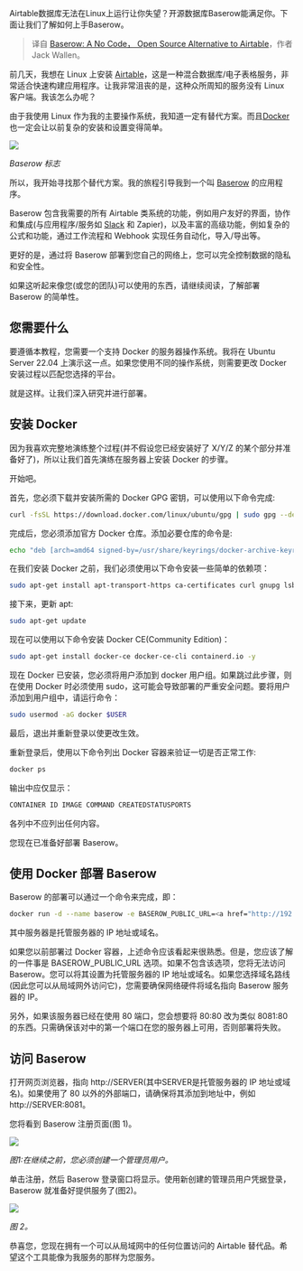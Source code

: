 <!--
title: Baserow：开源无代码Airtable替代
cover: https://cdn.thenewstack.io/media/2023/11/08450677-screenshot.2e16d0ba.fill-1920x1006-1-1024x537.png
-->

Airtable数据库无法在Linux上运行让你失望？开源数据库Baserow能满足你。下面让我们了解如何上手Baserow。

> 译自 [Baserow: A No Code， Open Source Alternative to Airtable](https://thenewstack.io/baserow-a-no-code-open-source-alternative-to-airtable/)，作者 Jack Wallen。

前几天，我想在 Linux 上安装 [Airtable](https://www.airtable.com/)，这是一种混合数据库/电子表格服务，非常适合快速构建应用程序。让我非常沮丧的是，这种众所周知的服务没有 Linux 客户端。我该怎么办呢？

由于我使用 Linux 作为我的主要操作系统，我知道一定有替代方案。而且[Docker](https://www.docker.com/?utm_content=inline-mention) 也一定会让以前复杂的安装和设置变得简单。

![](https://cdn.thenewstack.io/media/44de3f9b-baserow.svg)

*Baserow 标志*

所以，我开始寻找那个替代方案。我的旅程引导我到一个叫 [Baserow](https://baserow.io/) 的应用程序。

Baserow 包含我需要的所有 Airtable 类系统的功能，例如用户友好的界面，协作和集成(与应用程序/服务如 [Slack](https://thenewstack.io/developer-guide-a-new-way-to-build-on-the-slack-platform/) 和 Zapier)，以及丰富的高级功能，例如复杂的公式和功能，通过工作流程和 Webhook 实现任务自动化，导入/导出等。

更好的是，通过将 Baserow 部署到您自己的网络上，您可以完全控制数据的隐私和安全性。

如果这听起来像您(或您的团队)可以使用的东西，请继续阅读，了解部署 Baserow 的简单性。

## 您需要什么

要遵循本教程，您需要一个支持 Docker 的服务器操作系统。我将在 Ubuntu Server 22.04 上演示这一点。如果您使用不同的操作系统，则需要更改 Docker 安装过程以匹配您选择的平台。

就是这样。让我们深入研究并进行部署。

## 安装 Docker

因为我喜欢完整地演练整个过程(并不假设您已经安装好了 X/Y/Z 的某个部分并准备好了)，所以让我们首先演练在服务器上安装 Docker 的步骤。

开始吧。

首先，您必须下载并安装所需的 Docker GPG 密钥，可以使用以下命令完成:

```bash
curl -fsSL https://download.docker.com/linux/ubuntu/gpg | sudo gpg --dearmor -o /usr/share/keyrings/docker-archive-keyring.gpg
```

完成后，您必须添加官方 Docker 仓库。添加必要仓库的命令是:

```bash
echo "deb [arch=amd64 signed-by=/usr/share/keyrings/docker-archive-keyring.gpg] https://download.docker.com/linux/ubuntu $(lsb_release -cs) stable" | sudo tee /etc/apt/sources.list.d/docker.list &gt; /dev/null
```

在我们安装 Docker 之前，我们必须使用以下命令安装一些简单的依赖项：

```bash
sudo apt-get install apt-transport-https ca-certificates curl gnupg lsb-release -y
```

接下来，更新 apt: 

```bash
sudo apt-get update
```

现在可以使用以下命令安装 Docker CE(Community Edition)：

```bash
sudo apt-get install docker-ce docker-ce-cli containerd.io -y
```

现在 Docker 已安装，您必须将用户添加到 docker 用户组。如果跳过此步骤，则在使用 Docker 时必须使用 sudo，这可能会导致部署的严重安全问题。要将用户添加到用户组中，请运行命令：

```bash
sudo usermod -aG docker $USER
```

最后，退出并重新登录以使更改生效。

重新登录后，使用以下命令列出 Docker 容器来验证一切是否正常工作:

```bash
docker ps
```

输出中应仅显示：

```bash
CONTAINER ID IMAGE COMMAND CREATEDSTATUSPORTS
```

各列中不应列出任何内容。

您现在已准备好部署 Baserow。

## 使用 Docker 部署 Baserow

Baserow 的部署可以通过一个命令来完成，即：

```bash
docker run -d --name baserow -e BASEROW_PUBLIC_URL=<a href="http://192.168.1.227">http://</a>服务器 -v baserow_data:/baserow/data -p 80:80 --restart unless-stopped baserow/baserow:latest
```

其中服务器是托管服务器的 IP 地址或域名。

如果您以前部署过 Docker 容器，上述命令应该看起来很熟悉。但是，您应该了解的一件事是 BASEROW_PUBLIC_URL 选项。如果不包含该选项，您将无法访问 Baserow。您可以将其设置为托管服务器的 IP 地址或域名。如果您选择域名路线(因此您可以从局域网外访问它)，您需要确保网络硬件将域名指向 Baserow 服务器的 IP。

另外，如果该服务器已经在使用 80 端口，您会想要将 80:80 改为类似 8081:80 的东西。只需确保该对中的第一个端口在您的服务器上可用，否则部署将失败。

## 访问 Baserow

打开网页浏览器，指向 http://SERVER(其中SERVER是托管服务器的 IP 地址或域名)。如果使用了 80 以外的外部端口，请确保将其添加到地址中，例如 http://SERVER:8081。

您将看到 Baserow 注册页面(图 1)。

![](https://cdn.thenewstack.io/media/2023/11/41251e3c-baserow1.jpg)

*图1:在继续之前，您必须创建一个管理员用户。*

单击注册，然后 Baserow 登录窗口将显示。使用新创建的管理员用户凭据登录，Baserow 就准备好提供服务了(图2)。

![](https://cdn.thenewstack.io/media/2023/11/2e44824c-baserow2.jpg)

*图 2。*

恭喜您，您现在拥有一个可以从局域网中的任何位置访问的 Airtable 替代品。希望这个工具能像为我服务的那样为您服务。
